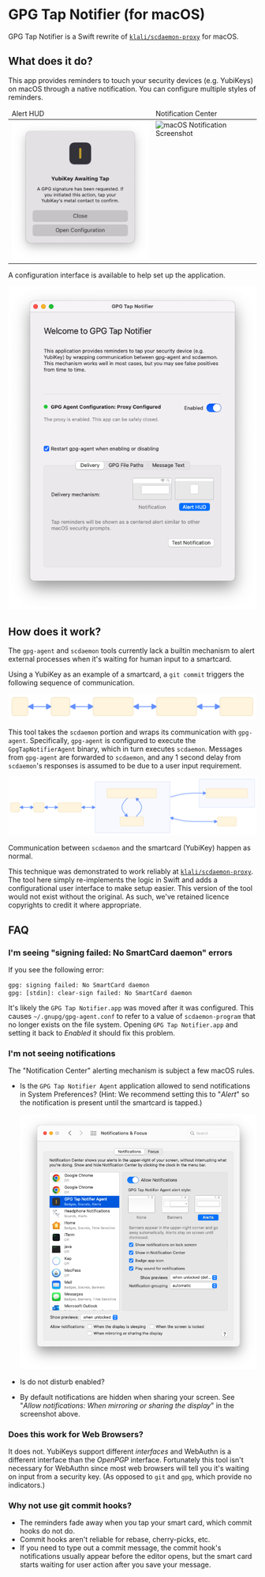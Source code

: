 # GPG Tap Notifier (for macOS)

GPG Tap Notifier is a Swift rewrite of [`klali/scdaemon-proxy`](https://github.com/klali/scdaemon-proxy) for macOS.

## What does it do?

This app provides reminders to touch your security devices (e.g. YubiKeys) on macOS through a native notification. You can configure multiple styles of reminders.

<table>
  <thead>
    <tr>
      <td>Alert HUD</td>
      <td>Notification Center</td>
    </tr>
  </thead>
  <tbody>
    <tr valign="top">
      <td><img alt="macOS Alert Screenshot" src="./Documentation/tap-reminder-alert.png" width="328px" /></td>
      <td><img alt="macOS Notification Screenshot" src="./Documentation/tap-reminder-notification.png" width="370px" /></td>
    </tr>
  </tbody>
</table>

A configuration interface is available to help set up the application.

<img alt="Screenshot of configurational interface" src="./Documentation/config-ui.png" width="637px" />

## How does it work?

The `gpg-agent` and `scdaemon` tools currently lack a builtin mechanism to alert external processes when it's waiting for human input to a smartcard.

Using a YubiKey as an example of a smartcard, a `git commit` triggers the following sequence of communication.

![Flowchart of git commit and YubiKey communication](./Documentation/diagrams/standard-git-commit.svg)

This tool takes the `scdaemon` portion and wraps its communication with `gpg-agent`. Specifically, `gpg-agent` is configured to execute the `GpgTapNotifierAgent` binary, which in turn executes `scdaemon`. Messages from `gpg-agent` are forwarded to `scdaemon`, and any 1 second delay from `scdaemon`'s responses is assumed to be due to a user input requirement.

![Flowchart of git commit and YubiKey with scdaemon proxy installed](./Documentation/diagrams/diagram-with-proxy.svg)

Communication between `scdaemon` and the smartcard (YubiKey) happen as normal.

This technique was demonstrated to work reliably at [`klali/scdaemon-proxy`](https://github.com/klali/scdaemon-proxy). The tool here simply re-implements the logic in Swift and adds a configurational user interface to make setup easier. This version of the tool would not exist without the original. As such, we've retained licence copyrights to credit it where appropriate.

## FAQ

### I'm seeing "signing failed: No SmartCard daemon" errors

If you see the following error:

```
gpg: signing failed: No SmartCard daemon
gpg: [stdin]: clear-sign failed: No SmartCard daemon
```

It's likely the `GPG Tap Notifier.app` was moved after it was configured. This causes `~/.gnupg/gpg-agent.conf` to refer to a value of `scdaemon-program` that no longer exists on the file system. Opening `GPG Tap Notifier.app` and setting it back to _Enabled_ it should fix this problem.

### I'm not seeing notifications

The "Notification Center" alerting mechanism is subject a few macOS rules.

- Is the `GPG Tap Notifier Agent` application allowed to send notifications in System Preferences? (Hint: We recommend setting this to "_Alert_" so the notification is present until the smartcard is tapped.)

  ![Screenshot of GPG Tap Notifier in Notifications System Preferences](./Documentation/system-preferences-notification.png)

- Is do not disturb enabled?
- By default notifications are hidden when sharing your screen. See "*Allow notifications: When mirroring or sharing the display*" in the screenshot above.

### Does this work for Web Browsers?

It does not. YubiKeys support different _interfaces_ and WebAuthn is a different interface than the _OpenPGP_ interface. Fortunately this tool isn't necessary for WebAuthn since most web browsers will tell you it's waiting on input from a security key. (As opposed to `git` and `gpg`, which provide no indicators.)

### Why not use git commit hooks?

* The reminders fade away when you tap your smart card, which commit hooks do not do.
* Commit hooks aren't reliable for rebase, cherry-picks, etc.
* If you need to type out a commit message, the commit hook's notifications usually appear before the editor opens, but the smart card starts waiting for user action after you save your message.
